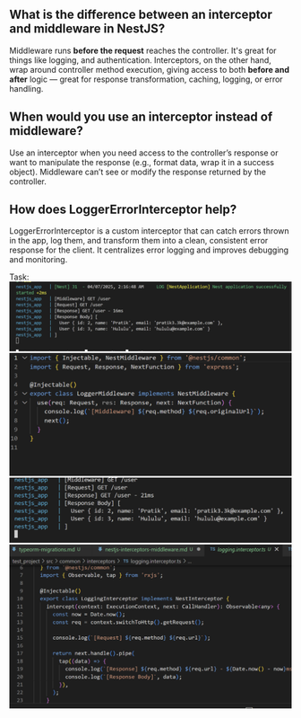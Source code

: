 ## What is the difference between an interceptor and middleware in NestJS?

Middleware runs **before the request** reaches the controller. It's great for things like logging, and authentication. Interceptors, on the other hand, wrap around controller method execution, giving access to both **before and after** logic — great for response transformation, caching, logging, or error handling.

## When would you use an interceptor instead of middleware?

Use an interceptor when you need access to the controller’s response or want to manipulate the response (e.g., format data, wrap it in a success object). Middleware can’t see or modify the response returned by the controller.

## How does LoggerErrorInterceptor help?

LoggerErrorInterceptor is a custom interceptor that can catch errors thrown in the app, log them, and transform them into a clean, consistent error response for the client. It centralizes error logging and improves debugging and monitoring.


Task:
![Middleware Logs](image-10.png)
![alt text](image-13.png)
![Interceptor logs](image-11.png)
![alt text](image-12.png)
